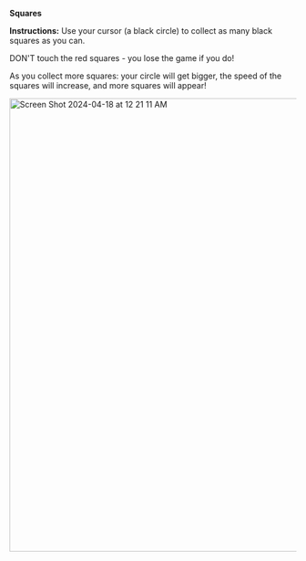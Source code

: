 **Squares** 

**Instructions:**
Use your cursor (a black circle) to collect as many black squares as you can. 

DON'T touch the red squares - you lose the game if you do! 

As you collect more squares: your circle will get bigger, the speed of the squares will increase, and more squares will appear!

<img width="795" alt="Screen Shot 2024-04-18 at 12 21 11 AM" src="https://github.com/samarasaquib00/SquaresGame/assets/46725759/10fa69b1-d137-44c0-ba2e-746d02d2010a">
